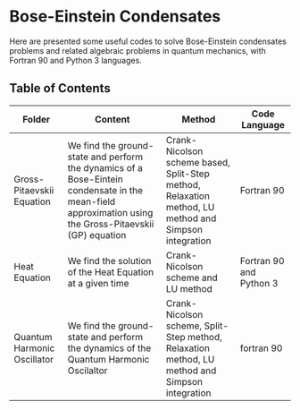 # Bose-Einstein Condensates

Here are presented some useful codes to solve Bose-Einstein condensates problems and related algebraic problems in quantum mechanics, with Fortran 90 and Python 3 languages.

## Table of Contents

<table>
  <thead>
    <tr>
      <th>Folder</th>
      <th>Content</th>
      <th>Method</th>
      <th>Code Language</th>
    </tr>
  </thead>
  <tbody>
    <tr>
      <td>Gross-Pitaevskii Equation </td>
      <td>We find the ground-state and perform the dynamics of a Bose-Eintein condensate in the mean-field approximation using the Gross-Pitaevskii (GP) equation  </td>
      <td>Crank-Nicolson scheme based, Split-Step method, Relaxation method, LU method and Simpson integration</td>
      <td>Fortran 90</td>
    </tr>
    <tr>
      <td>Heat Equation</td>
      <td>We find the solution of the Heat Equation at a given time</td>
      <td>Crank-Nicolson scheme and LU method</td>
      <td>Fortran 90 and Python 3</td>
    </tr>
    <tr>
      <td>Quantum Harmonic Oscillator </td>
      <td>We find the ground-state and perform the dynamics of the Quantum Harmonic Oscilaltor</td>
      <td>Crank-Nicolson scheme, Split-Step method, Relaxation method, LU method and Simpson integration</td>
      <td>fortran 90</td>
    </tr> 
    <tr>     
  </tbody>

</table>
